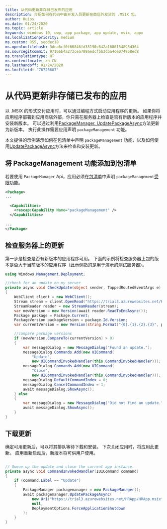 ```yaml
---
title: 从代码更新非存储已发布的应用
description: 介绍如何在代码中由开发人员更新在商店外发货的 .MSIX 包。
author: Huios
ms.date: 01/24/2020
ms.topic: article
keywords: windows 10, uwp, app package, app update, msix, appx
ms.localizationpriority: medium
ms.custom: RS5, seodec18
ms.openlocfilehash: 3dea6cf0f60846fd35190c642a1686134895d364
ms.sourcegitcommit: 97166b4a273cea789aedcfbb3cba4ce074958ed8
ms.translationtype: HT
ms.contentlocale: zh-CN
ms.lasthandoff: 01/24/2020
ms.locfileid: "76726607"
---
```

# <a name="update-non-store-published-apps-from-your-code"></a>从代码更新非存储已发布的应用

以 .MSIX 的形式交付应用时，可以通过编程方式启动应用程序的更新。 如果你将应用程序部署到应用商店外部，你只需在服务器上检查是否有新版本的应用程序并安装新版本。 可以通过利用[PackageManager. UpdatePackageAsync](https://docs.microsoft.com/uwp/api/windows.management.deployment.packagemanager.updatepackageasync)方法更新为新版本。 执行此操作需要应用声明 `packageManagement` 功能。

本文提供的示例演示如何在包清单中声明 `packageManagement` 功能，以及如何使用[UpdatePackageAsync](https://docs.microsoft.com/uwp/api/windows.management.deployment.packagemanager.updatepackageasync)方法来检查和安装更新。

## <a name="add-the-packagemanagement-capability-to-your-package-manifest"></a>将 PackageManagement 功能添加到包清单

若要使用 `PackageManager` Api，应用必须在[包清单](https://docs.microsoft.com/uwp/schemas/appxpackage/appx-package-manifest)中声明 `packageManagement`[受限功能](https://docs.microsoft.com/windows/uwp/packaging/app-capability-declarations#restricted-capabilities)。

```xml
<Package>
...

  <Capabilities>
    <rescap:Capability Name="packageManagement" />
  </Capabilities>
  
...
</Package>
```

## <a name="check-for-updates-on-your-server"></a>检查服务器上的更新

第一步是检查是否有新版本的应用程序可用。 下面的示例将检查服务器上包的版本是否大于当前版本的应用程序（此示例指的是用于演示的测试服务器）。

```csharp
using Windows.Management.Deployment;

//check for an update on my server
private async void CheckUpdate(object sender, TappedRoutedEventArgs e)
{
    WebClient client = new WebClient();
    Stream stream = client.OpenRead("https://trial3.azurewebsites.net/HRApp/Version.txt");
    StreamReader reader = new StreamReader(stream);
    var newVersion = new Version(await reader.ReadToEndAsync());
    Package package = Package.Current;
    PackageVersion packageVersion = package.Id.Version;
    var currentVersion = new Version(string.Format("{0}.{1}.{2}.{3}", packageVersion.Major, packageVersion.Minor, packageVersion.Build, packageVersion.Revision));

    //compare package versions
    if (newVersion.CompareTo(currentVersion) > 0)
    {
        var messageDialog = new MessageDialog("Found an update.");
        messageDialog.Commands.Add(new UICommand(
            "Update",
            new UICommandInvokedHandler(this.CommandInvokedHandler)));
        messageDialog.Commands.Add(new UICommand(
            "Close",
            new UICommandInvokedHandler(this.CommandInvokedHandler)));
        messageDialog.DefaultCommandIndex = 0;
        messageDialog.CancelCommandIndex = 1;
        await messageDialog.ShowAsync();
    } else
    {
        var messageDialog = new MessageDialog("Did not find an update.");
        await messageDialog.ShowAsync();
    }
}
```

## <a name="download-an-update"></a>下载更新

确定可用更新后，可以将其排队等待下载和安装。 下次关闭应用时，将应用此更新。 应用重新启动后，新版本将可供用户使用。

```csharp

// Queue up the update and close the current app instance.
private async void CommandInvokedHandler(IUICommand command)
{
    if (command.Label == "Update")
    {
        PackageManager packagemanager = new PackageManager();
        await packagemanager.UpdatePackageAsync(
            new Uri("https://trial3.azurewebsites.net/HRApp/HRApp.msix"),
            null,
            DeploymentOptions.ForceApplicationShutdown
        );
    }
}
```
